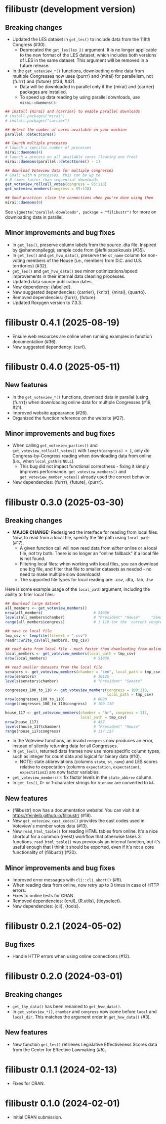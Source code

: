 # filibustr (development version)

## Breaking changes
* Updated the LES dataset in `get_les()` to include data from the 118th 
  Congress (#30).
  * Deprecated the `get_les(les_2)` argument. It is no longer applicable to the 
    new format of the LES dataset, which includes both versions of LES in the 
    same dataset. This argument will be removed in a future release.
* In the `get_voteview_*()` functions, downloading online data from 
  multiple Congresses now uses {purrr} and {mirai} for parallelism, not {furrr} 
  and {future} (#34, #42).
  * Data will be downloaded in parallel only if the {mirai} and {carrier} 
    packages are installed.
  * To speed up data reading by using parallel downloads, use 
    `mirai::daemons()`:

``` r
## install {mirai} and {carrier} to enable parallel downloads
# install.packages("mirai")
# install.packages("carrier")

## detect the number of cores available on your machine
parallel::detectCores()

## launch multiple processes
# launch a specific number of processes
mirai::daemons(4)
# launch a process on all available cores (leaving one free)
mirai::daemons(parallel::detectCores() - 1)

## download Voteview data for multiple congresses
# Goal: with N processes, this can be up to
# N times faster than sequential downloads
get_voteview_rollcall_votes(congress = 95:118)
get_voteview_members(congress = 95:118)

## Good practice: close the connections when you're done using them
mirai::daemons(0)
```

See `vignette("parallel-downloads", package = "filibustr")` for more on 
downloading data in parallel.

## Minor improvements and bug fixes
* In `get_les()`, preserve column labels from the source .dta file. Inspired by 
  @shannonpileggi; sample code from @lefkiospaikousis (#35).
* In `get_les()` and `get_hvw_data()`, preserve the `st_name` column for 
  non-voting members of the House (i.e., members from D.C. and U.S. 
  territories) (#32).
* `get_les()` and `get_hvw_data()` see minor optimizations/speed improvements 
  in their internal data cleaning processes.
* Updated data source publication dates.
* New dependency: {labelled}.
* New suggested dependencies: {carrier}, {knitr}, {mirai}, {quarto}.
* Removed dependencies: {furrr}, {future}.
* Updated Roxygen version to 7.3.3.

# filibustr 0.4.1 (2025-08-19)

* Ensure web resources are online when running examples in function 
  documentation (#36).
* New suggested dependency: {curl}.

# filibustr 0.4.0 (2025-05-11)

## New features
* In the `get_voteview_*()` functions, download data in parallel 
  (using {furrr}) when downloading online data for multiple Congresses 
  (#19, #21).
* Improved website appearance (#26).
* Organized the function reference on the website (#27).

## Minor improvements and bug fixes
* When calling `get_voteview_parties()` and `get_voteview_rollcall_votes()` 
  with `length(congress) > 1`, only do Congress-by-Congress reading when 
  downloading data from online (i.e., when `local_path` is `NULL`).
  * This bug did not impact functional correctness - fixing it simply improves 
  performance. `get_voteview_members()` and `get_voteview_member_votes()` 
  already used the correct behavior.
* New dependencies: {furrr}, {future}, {purrr}.

# filibustr 0.3.0 (2025-03-30)

## Breaking changes
* **MAJOR CHANGE:** Redesigned the interface for reading from local files. 
  Now, to read from a local file, specify the file path using `local_path` 
  (#17).
   * A given function call will now read data from *either* online or a local 
     file, not try both. There is no longer an "online fallback" if a local 
     file is not found.
   * Filtering local files: when working with local files, you can download one 
     big file, and filter that file to smaller datasets as needed - no need to 
     make multiple slow downloads!
   * The supported file types for local reading are: .csv, .dta, .tab, .tsv
     
Here is some example usage of the `local_path` argument, including the ability 
to filter local files:

``` r
## download large dataset
all_members <- get_voteview_members()
nrow(all_members)                       # 51036
levels(all_members$chamber)             # "President" "House"     "Senate"
range(all_members$congress)             # 1 119 (or the `current_congress()`)

## save to local file
tmp_csv <- tempfile(fileext = ".csv")
readr::write_csv(all_members, tmp_csv)

## read data from local file - much faster than downloading from online!
local_members <- get_voteview_members(local_path = tmp_csv)
nrow(local_members)                     # 51036

## read smaller datasets from the local file
senators <- get_voteview_members(chamber = "sen", local_path = tmp_csv)
nrow(senators)                          # 10125
levels(senators$chamber)                # "President" "Senate"

congresses_100_to_110 <- get_voteview_members(congress = 100:110, 
                                              local_path = tmp_csv)
nrow(congresses_100_to_110)             # 6008
range(congresses_100_to_110$congress)   # 100 110

house_117 <- get_voteview_members(chamber = "hr", congress = 117,
                                  local_path = tmp_csv)
nrow(house_117)                         # 457
levels(house_117$chamber)               # "President" "House"
range(house_117$congress)               # 117 117
```

* In the Voteview functions, an invalid `congress` now produces an error, 
  instead of silently returning data for all Congresses.
* In `get_les()`, returned data frames now use more specific column types, such 
  as integer for count data and logical for binary data (#10).
   * NOTE: state abbreviations (columns `state`, `st_name`) and LES scores 
     relative to expectation (columns `expectation`, `expectation1`, 
     `expectation2`) are now factor variables.
* `get_voteview_members()`: fix factor levels in the `state_abbrev` column.
* In `get_les()`, 0- or 1-character strings for `bioname` are converted to `NA`.
  
## New features
* {filibustr} now has a documentation website! You can visit it at 
  <https://feinleib.github.io/filibustr/> (#18).
* New `get_voteview_cast_codes()` provides the cast codes used in Voteview's 
  member votes data (#13).
* New `read_html_table()` for reading HTML tables from online. It's a nice
  shortcut for a common {rvest} workflow that otherwise takes 3 functions.
  `read_html_table()` was previously an internal function, but it's useful 
  enough that I think it should be exported, even if it's not a core 
  functionality of {filibustr} (#20).

## Minor improvements and bug fixes
* Improved error messages with `cli::cli_abort()` (#9).
* When reading data from online, now retry up to 3 times in case of HTTP errors.
* Fixes to online tests for CRAN.
* Removed dependencies: {crul}, {R.utils}, {tidyselect}.
* New dependencies: {cli}, {tools}.

# filibustr 0.2.1 (2024-05-02)

## Bug fixes

* Handle HTTP errors when using online connections (#12).

# filibustr 0.2.0 (2024-03-01)

## Breaking changes

* `get_lhy_data()` has been renamed to `get_hvw_data()`.
* In `get_voteview_*()`, `chamber` and `congress` now come before `local` and 
  `local_dir`. This matches the argument order in `get_hvw_data()` (#3).

## New features

* New function `get_les()` retrieves Legislative Effectiveness Scores data from 
  the Center for Effective Lawmaking (#5).

# filibustr 0.1.1 (2024-02-13)

* Fixes for CRAN.

# filibustr 0.1.0 (2024-02-01)

* Initial CRAN submission.
